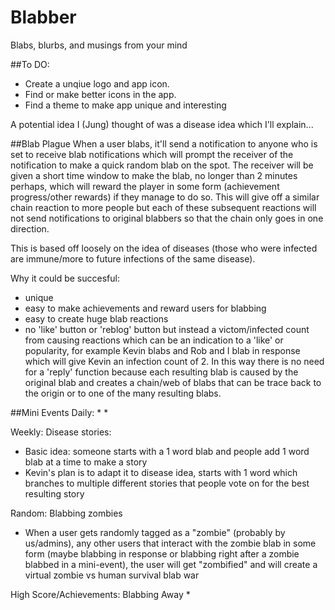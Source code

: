 # Blabber
Blabs, blurbs, and musings from your mind

##To DO:
* Create a unqiue logo and app icon.
* Find or make better icons in the app.
* Find a theme to make app unique and interesting

A potential idea I (Jung) thought of was a disease idea which I'll explain...

##Blab Plague
When a user blabs, it'll send a notification to anyone who is set to receive blab notifications which will prompt the receiver of the notification to make a quick random blab on the spot. The receiver will be given a short time window to make the blab, no longer than 2 minutes perhaps, which will reward the player in some form (achievement progress/other rewards) if they manage to do so. This will give off a similar chain reaction to more people but each of these subsequent reactions will not send notifications to original blabbers so that the chain only goes in one direction.

This is based off loosely on the idea of diseases (those who were infected are immune/more to future infections of the same disease).

Why it could be succesful:
* unique
* easy to make achievements and reward users for blabbing
* easy to create huge blab reactions
* no 'like' button or 'reblog' button but instead a victom/infected count from causing reactions which can be an indication to a 'like' or popularity, for example Kevin blabs and Rob and I blab in response which will give Kevin an infection count of 2. In this way there is no need for a 'reply' function because each resulting blab is caused by the original blab and creates a chain/web of blabs that can be trace back to the origin or to one of the many resulting blabs.

##Mini Events
Daily:
* 
* 

Weekly:
Disease stories:
* Basic idea: someone starts with a 1 word blab and people add 1 word blab at a time to make a story
* Kevin's plan is to adapt it to disease idea, starts with 1 word which branches to multiple different stories that people vote on for the best resulting story

Random:
Blabbing zombies
* When a user gets randomly tagged as a "zombie" (probably by us/admins), any other users that interact with the zombie blab in some form (maybe blabbing in response or blabbing right after a zombie blabbed in a mini-event), the user will get "zombified" and will create a virtual zombie vs human survival blab war

High Score/Achievements:
Blabbing Away
*
